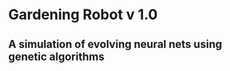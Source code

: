 Gardening Robot v 1.0
====================

A simulation of evolving neural nets using genetic algorithms
-------------------------------------------------------------

